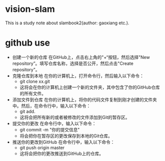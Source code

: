 # vision-slam
This is a study note about slambook2(author: gaoxiang etc.).
# github use
- 创建一个新的仓库 在GitHub上，点击右上角的"+“按钮，然后选择"New repository”。填写仓库名称，选择是否公开，然后点击"Create repository"。
- 克隆仓库到本地 在你的计算机上，打开命令行，然后输入以下命令：
  - git clone xx.git
  - 这将会在你的计算机上创建一个新的文件夹，其中包含了你的GitHub仓库的所有文件。
- 添加文件到仓库 在你的计算机上，将你的代码文件复制到刚才创建的文件夹中。然后，在命令行中，输入以下命令：
  - git add.
  - 这将会把所有新的或者被修改的文件添加到Git的暂存区。
- 提交你的更改 在命令行中，输入以下命令：
  - git commit -m "你的提交信息"
  - 将会把你在暂存区的更改保存到本地的Git仓库。
- 推送你的更改到GitHub 在命令行中，输入以下命令：
  - git push origin master
  - 这将会把你的更改推送到GitHub上的仓库。
